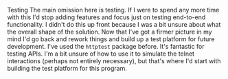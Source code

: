 Testing
The main omission here is testing. If I were to spend any more time with this I'd stop adding features and focus just on testing end-to-end functionality. I didn't do this up front because I was a bit unsure about what the overall shape of the solution. Now that I've got a firmer picture in my mind I'd go back and rework things and build up a test platform for future development. I've used the `httptest` package before. It's fantastic for testing APIs. I'm a bit unsure of how to use it to simulate the telnet interactions (perhaps not entirely necessary), but that's where I'd start with building the test platform for this program.